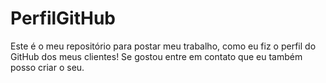 # PerfilGitHub
Este é o meu repositório para postar meu trabalho, como eu fiz o perfil do GitHub dos meus clientes! Se gostou entre em contato que eu também posso criar o seu.
